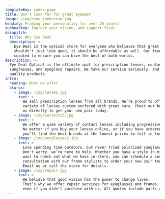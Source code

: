 ```yaml
---
templateKey: index-page
title: Don't look far for great eyewear
image: /img/home-jumbotron.jpg
heading: Framing your personality for over 25 years!
subheading: Improve your vision, and support local.
mainpitch:
  title: Why Eye Deal
  description: >
    Eye Deal is the optical store for everyone who believes that great vision
    shouldn't just look good, it should be affordable as well. Our free frame selection is
    curated to ensure you can have the best of both worlds.
description: >-
  Eye Deal Optical is the ultimate spot for prescription lenses, contact lenses,
  sunglasses, and eyeglass repairs. We take our service seriously, and stand behind our
  quality products.
intro:
  heading: What we offer
  blurbs:
    - image: /img/lenses.jpg
      text: >
        We sell prescription lenses from all brands. We’re proud to offer a
        variety of lenses custom surfaced with great care. Check our booking page or contact 
        us directly to get your new pair today.
    - image: /img/contacts3.jpg
      text: >
        We offer a wide variety of contact lenses including progressive, and asygmatism.
        No matter if you buy your lenses online, or if you have ordered with us before,
        you’ll find the best brands at the lowest prices to fall in love with in our shop.
    - image: /img/sunglasses2.jpg
      text: >
        Love spending time outdoors, but never tried polarized sunglasses?
        Don't worry, we’re here to help. Whether you have a style in mind, or 
        want to check out what we have in-store, you can schedule a custom 1-on-1 
        consultation with our frame stylists to order your new pair today.
        Email us or call the store for details.
    - image: /img/repair.jpg
      text: >
        We believe that good vision has the power to change lives.
        That’s why we offer repair services for eyeglasses and frames,
        even if you didn't purchase with us. All quotes include parts and labour.
---
```

